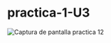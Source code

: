 # practica-1-U3
![Captura de pantalla practica 12](https://github.com/NoeDominguezLonginos/practica-1-U3/assets/148461767/9834bbf6-501b-4933-935e-77452a7140d7)
